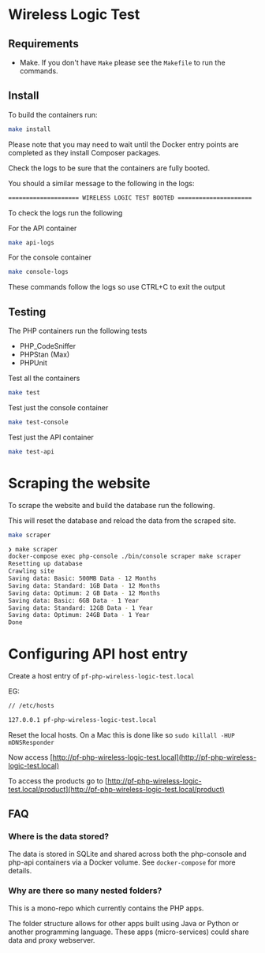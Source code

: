 # Wireless Logic Test

## Requirements
- Make. If you don't have `Make` please see the `Makefile` to run the commands.
 
## Install

To build the containers run:

```bash
make install
```

Please note that you may need to wait until the Docker entry points are completed as they install Composer packages.

Check the logs to be sure that the containers are fully booted. 

You should a similar message to the following in the logs: 
```bash
==================== WIRELESS LOGIC TEST BOOTED =====================
```
To check the logs run the following

For the API container

```bash
make api-logs
```

For the console container

```bash
make console-logs
```

These commands follow the logs so use CTRL+C to exit the output

## Testing
The PHP containers run the following tests
- PHP_CodeSniffer
- PHPStan (Max)
- PHPUnit

Test all the containers
```bash
make test
```

Test just the console container
```bash
make test-console
```

Test just the API container
```bash
make test-api
```

# Scraping the website
To scrape the website and build the database run the following.  

This will reset the database and reload the data from the scraped site.

```bash
make scraper
```

```bash
❯ make scraper
docker-compose exec php-console ./bin/console scraper make scraper                                                                                                                                          ✔ 
Resetting up database
Crawling site
Saving data: Basic: 500MB Data - 12 Months
Saving data: Standard: 1GB Data - 12 Months
Saving data: Optimum: 2 GB Data - 12 Months
Saving data: Basic: 6GB Data - 1 Year
Saving data: Standard: 12GB Data - 1 Year
Saving data: Optimum: 24GB Data - 1 Year
Done
```

# Configuring API host entry
Create a host entry of `pf-php-wireless-logic-test.local`

EG: 
```bash
// /etc/hosts

127.0.0.1 pf-php-wireless-logic-test.local
```

Reset the local hosts. On a Mac this is done like so `sudo killall -HUP mDNSResponder`

Now access [http://pf-php-wireless-logic-test.local](http://pf-php-wireless-logic-test.local)

To access the products go to [http://pf-php-wireless-logic-test.local/product](http://pf-php-wireless-logic-test.local/product)

## FAQ

### Where is the data stored?

The data is stored in SQLite and shared across both the php-console and php-api containers via a Docker volume. 
See `docker-compose` for more details.

### Why are there so many nested folders?

This is a mono-repo which currently contains the PHP apps. 

The folder structure allows for other apps built using Java or Python or another programming language. These apps (micro-services) could share data and proxy webserver.

